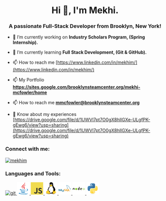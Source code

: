 <h1 align="center">Hi 👋, I'm Mekhi.</h1>
<h3 align="center">A passionate Full-Stack Developer from Brooklyn, New York!</h3>

- 🔭 I’m currently working on **Industry Scholars Program, (Spring Internship).**

- 🌱 I’m currently learning **Full Stack Development, (Git & GitHub).**

- 📫 How to reach me [https://www.linkedin.com/in/mekhim/](https://www.linkedin.com/in/mekhim/)

- 📫 My Portfolio **https://sites.google.com/brooklynsteamcenter.org/mekhi-mcfowler/home**

- 📫 How to reach me **mmcfowler@brooklynsteamcenter.org**

- 📄 Know about my experiences [https://drive.google.com/file/d/1UWVl7pt7O0gX8hlIGXe-ULgfPK-gEwg6/view?usp=sharing](https://drive.google.com/file/d/1UWVl7pt7O0gX8hlIGXe-ULgfPK-gEwg6/view?usp=sharing)

<h3 align="left">Connect with me:</h3>
<p align="left">
<a href="https://linkedin.com/in/mekhim" target="blank"><img align="center" src="https://raw.githubusercontent.com/rahuldkjain/github-profile-readme-generator/master/src/images/icons/Social/linked-in-alt.svg" alt="mekhim" height="30" width="40" /></a>
</p>

<h3 align="left">Languages and Tools:</h3>
<p align="left"> <a href="https://git-scm.com/" target="_blank" rel="noreferrer"> <img src="https://www.vectorlogo.zone/logos/git-scm/git-scm-icon.svg" alt="git" width="40" height="40"/> </a> <a href="https://www.java.com" target="_blank" rel="noreferrer"> <img src="https://raw.githubusercontent.com/devicons/devicon/master/icons/java/java-original.svg" alt="java" width="40" height="40"/> </a> <a href="https://developer.mozilla.org/en-US/docs/Web/JavaScript" target="_blank" rel="noreferrer"> <img src="https://raw.githubusercontent.com/devicons/devicon/master/icons/javascript/javascript-original.svg" alt="javascript" width="40" height="40"/> </a> <a href="https://www.linux.org/" target="_blank" rel="noreferrer"> <img src="https://raw.githubusercontent.com/devicons/devicon/master/icons/linux/linux-original.svg" alt="linux" width="40" height="40"/> </a> <a href="https://www.mysql.com/" target="_blank" rel="noreferrer"> <img src="https://raw.githubusercontent.com/devicons/devicon/master/icons/mysql/mysql-original-wordmark.svg" alt="mysql" width="40" height="40"/> </a> <a href="https://nodejs.org" target="_blank" rel="noreferrer"> <img src="https://raw.githubusercontent.com/devicons/devicon/master/icons/nodejs/nodejs-original-wordmark.svg" alt="nodejs" width="40" height="40"/> </a> <a href="https://www.python.org" target="_blank" rel="noreferrer"> <img src="https://raw.githubusercontent.com/devicons/devicon/master/icons/python/python-original.svg" alt="python" width="40" height="40"/> </a> </p>
